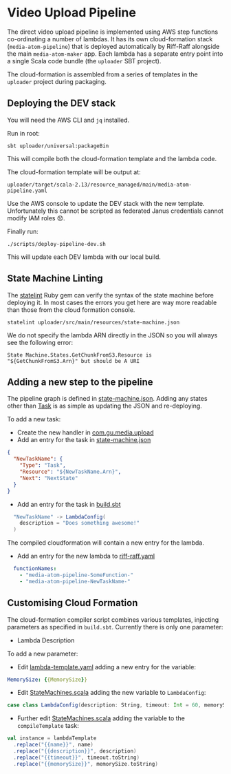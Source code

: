 # Video Upload Pipeline

The direct video upload pipeline is implemented using AWS step functions co-ordinating
a number of lambdas. It has its own cloud-formation stack (`media-atom-pipeline`) that
is deployed automatically by Riff-Raff alongside the main `media-atom-maker` app. Each
lambda has a separate entry point into a single Scala code bundle (the `uploader` SBT
project).

The cloud-formation is assembled from a series of templates in the `uploader` project
during packaging.

## Deploying the DEV stack

You will need the AWS CLI and `jq` installed.

Run in root:

```
sbt uploader/universal:packageBin
```

This will compile both the cloud-formation template and the lambda code.

The cloud-formation template will be output at:

```
uploader/target/scala-2.13/resource_managed/main/media-atom-pipeline.yaml
```

Use the AWS console to update the DEV stack with the new template. Unfortunately this
cannot be scripted as federated Janus credentials cannot modify IAM roles 😞.

Finally run:

```
./scripts/deploy-pipeline-dev.sh
```

This will update each DEV lambda with our local build.

## State Machine Linting

The [statelint](https://github.com/awslabs/statelint) Ruby gem can verify the syntax of
the state machine before deploying it. In most cases the errors you get here are way more
readable than those from the cloud formation console.

```
statelint uploader/src/main/resources/state-machine.json
```

We do not specify the lambda ARN directly in the JSON so you will always see the following error:

```
State Machine.States.GetChunkFromS3.Resource is "${GetChunkFromS3.Arn}" but should be A URI
```

## Adding a new step to the pipeline

The pipeline graph is defined in [state-machine.json](src/main/resources/state-machine.json).
Adding any states other than [Task](http://docs.aws.amazon.com/step-functions/latest/dg/concepts-tasks.html#concepts-tasks)
is as simple as updating the JSON and re-deploying.

To add a new task:

- Create the new handler in [com.gu.media.upload](src/main/scala/com/gu/media/upload)
- Add an entry for the task in [state-machine.json](src/main/resources/state-machine.json)

```json
{
  "NewTaskName": {
    "Type": "Task",
    "Resource": "${NewTaskName.Arn}",
    "Next": "NextState"
  }
}
```

- Add an entry for the task in [build.sbt](../build.sbt#L71)

```scala
  "NewTaskName" -> LambdaConfig(
    description = "Does something awesome!"
  )
```

The compiled cloudformation will contain a new entry for the lambda.

- Add an entry for the new lambda to [riff-raff.yaml](../conf/riff-raff.yaml)

```yaml
  functionNames:
    - "media-atom-pipeline-SomeFunction-"
    - "media-atom-pipeline-NewTaskName-"
```

## Customising Cloud Formation

The cloud-formation compiler script combines various templates, injecting parameters as specified
in `build.sbt`. Currently there is only one parameter:

- Lambda Description

To add a new parameter:

- Edit [lambda-template.yaml](https://github.com/guardian/media-atom-maker/blob/mbarton/step-functions/uploader/src/main/resources/lambda-template.yaml)
adding a new entry for the variable:

```yaml
MemorySize: {{MemorySize}}
```

- Edit [StateMachines.scala](https://github.com/guardian/media-atom-maker/blob/mbarton/step-functions/project/StateMachines.scala)
adding the new variable to `LambdaConfig`:

```scala
case class LambdaConfig(description: String, timeout: Int = 60, memorySize: Int = 512)
```

- Further edit [StateMachines.scala](https://github.com/guardian/media-atom-maker/blob/mbarton/step-functions/project/StateMachines.scala)
 adding the variable to the `compileTemplate` task:

```scala
val instance = lambdaTemplate
  .replace("{{name}}", name)
  .replace("{{description}}", description)
  .replace("{{timeout}}", timeout.toString)
  .replace("{{memorySize}}", memorySize.toString)
```
